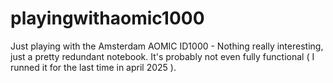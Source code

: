 # playingwithaomic1000
Just playing with the Amsterdam AOMIC ID1000 - Nothing really interesting, just a pretty redundant notebook. It's probably not even fully functional ( I runned it for the last time in april 2025 ).
